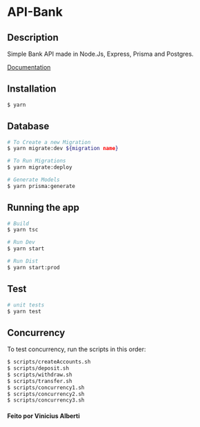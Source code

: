 # API-Bank

## Description

Simple Bank API made in Node.Js, Express, Prisma and Postgres.
<p><a href='www.localhost:3000/api-docs'>Documentation</a></p>


## Installation

```bash
$ yarn
```

## Database

```bash
# To Create a new Migration
$ yarn migrate:dev ${migration name}

# To Run Migrations
$ yarn migrate:deploy

# Generate Models
$ yarn prisma:generate
```

## Running the app

```bash
# Build
$ yarn tsc

# Run Dev
$ yarn start

# Run Dist
$ yarn start:prod
```

## Test

```bash
# unit tests
$ yarn test
```

## Concurrency

To test concurrency, run the scripts in this order:

```bash
$ scripts/createAccounts.sh 
$ scripts/deposit.sh 
$ scripts/withdraw.sh 
$ scripts/transfer.sh 
$ scripts/concurrency1.sh 
$ scripts/concurrency2.sh 
$ scripts/concurrency3.sh 

```

####  Feito por <b>Vinicius Alberti</b> 